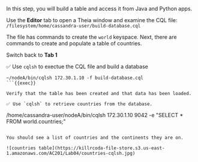 In this step, you will build a table and access it from Java and Python apps. 

Use the **Editor** tab to open a Theia window and examine the CQL file: `/filesystem/home/cassandra-user/build-database.cql`

The file has commands to create the `world` keyspace.
Next, there are commands to create and populate a table of countries.

Switch back to **Tab 1**

✅ Use `cqlsh` to exectue the CQL file and build a database
```
~/nodeA/bin/cqlsh 172.30.1.10 -f build-database.cql
```{{exec}}

Verify that the table has been created and that data has been loaded.

✅ Use `cqlsh` to retrieve countries from the database.
```
/home/cassandra-user/nodeA/bin/cqlsh 172.30.1.10 9042 -e "SELECT * FROM world.countries;"
```{{exec}}

You should see a list of countries and the continents they are on.

![countries table](https://killrcoda-file-store.s3.us-east-1.amazonaws.com/AC201/Lab04/countries-cqlsh.jpg)